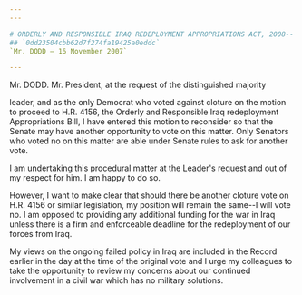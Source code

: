 ```yaml
---
---

# ORDERLY AND RESPONSIBLE IRAQ REDEPLOYMENT APPROPRIATIONS ACT, 2008-- MOTION TO PROCEED
## `0dd23504cbb62d7f274fa19425a0eddc`
`Mr. DODD — 16 November 2007`

---
```



Mr. DODD. Mr. President, at the request of the distinguished majority


leader, and as the only Democrat who voted against cloture on the 
motion to proceed to H.R. 4156, the Orderly and Responsible Iraq 
redeployment Appropriations Bill, I have entered this motion to 
reconsider so that the Senate may have another opportunity to vote on 
this matter. Only Senators who voted no on this matter are able under 
Senate rules to ask for another vote.

I am undertaking this procedural matter at the Leader's request and 
out of my respect for him. I am happy to do so.

However, I want to make clear that should there be another cloture 
vote on H.R. 4156 or similar legislation, my position will remain the 
same--I will vote no. I am opposed to providing any additional funding 
for the war in Iraq unless there is a firm and enforceable deadline for 
the redeployment of our forces from Iraq.

My views on the ongoing failed policy in Iraq are included in the 
Record earlier in the day at the time of the original vote and I urge 
my colleagues to take the opportunity to review my concerns about our 
continued involvement in a civil war which has no military solutions.
